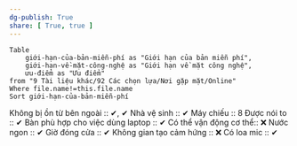 ```yaml
---
dg-publish: True
share: [ True, true ]
---
```

```dataview 
Table 
	giới-hạn-của-bản-miễn-phí as "Giới hạn của bản miễn phí",
	giới-hạn-về-mặt-công-nghệ as "Giới hạn về mặt công nghệ",
	ưu-điểm as "Ưu điểm"
from "9 Tài liệu khác/92 Các chọn lựa/Nơi gặp mặt/Online" 
Where file.name!=this.file.name
Sort giới-hạn-của-bản-miễn-phí 
```


Không bị ồn từ bên ngoài :: ✔, ✔
Nhà vệ sinh :: ✔
Máy chiếu :: 8
Được nói to :: ✔
Bàn phù hợp cho việc dùng laptop :: ✔
Có thể vận động cơ thể:: ❌
Nước ngon :: ✔
Giờ đóng cửa :: ✔
Không gian tạo cảm hứng :: ❌
Có loa mic :: ✔